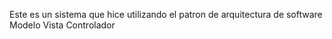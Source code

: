 Este es un sistema que hice utilizando el patron de arquitectura de software Modelo Vista Controlador
